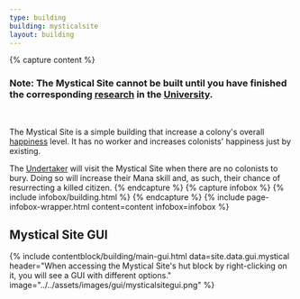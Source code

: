 ```yaml
---
type: building
building: mysticalsite
layout: building
---
```

{% capture content %}
### Note: The Mystical Site cannot be built until you have finished the corresponding [research](../../source/systems/research) in the [University](../../source/buildings/university).
<br>

The Mystical Site is a simple building that increase a colony's overall [happiness](../../source/systems/happinessandsaturation) level. It has no worker and increases colonists' happiness just by existing.

The [Undertaker](../../source/workers/undertaker) will visit the Mystical Site when there are no colonists to bury. Doing so will increase their Mana skill and, as such, their chance of resurrecting a killed citizen.
{% endcapture %}
{% capture infobox %}
{% include infobox/building.html %}
{% endcapture %}
{% include page-infobox-wrapper.html content=content infobox=infobox %}

## Mystical Site GUI

{% include contentblock/building/main-gui.html data=site.data.gui.mystical header="When accessing the Mystical Site's hut block by right-clicking on it, you will see a GUI with different options." image="../../assets/images/gui/mysticalsitegui.png" %}
